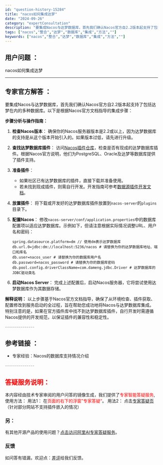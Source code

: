 ```yaml
---
id: "question-history-15284"
title: "nacos如何集成达梦"
date: "2024-09-26"
category: "expertConsultation"
description: "要集成Nacos与达梦数据库，首先我们确认Nacos官方自2.2版本起支持了包括达梦在内的多种数据库。以下是根据Nacos官方文档指导的集成步骤：**步骤分析与操作指南：**1. **检查Nacos版本**：   确保你的Nacos服务器版本是2.2或以上，因为达梦数据库的支持是从这个版本开始引入的"
tags: ["nacos","整合","达梦","数据库","集成","方法",""]
keywords: ["nacos","整合","达梦","数据库","集成","方法",""]
---
```


## 用户问题 ： 
 nacos如何集成达梦  

---------------
## 专家官方解答 ：

要集成Nacos与达梦数据库，首先我们确认Nacos官方自2.2版本起支持了包括达梦在内的多种数据库。以下是根据Nacos官方文档指导的集成步骤：

**步骤分析与操作指南：**

1. **检查Nacos版本**：
   确保你的Nacos服务器版本是2.2或以上，因为达梦数据库的支持是从这个版本开始引入的。如果版本过低，请先进行升级。

2. **查找达梦数据库插件**：
   访问[Nacos插件仓库](https://github.com/nacos-group/nacos-plugin)，检查是否有现成的达梦数据库插件。根据Nacos官方说明，他们为PostgreSQL、Oracle及达梦等数据库提供了插件支持。

3. **准备插件**：
   - 如果社区已有达梦数据库的插件，直接下载并准备使用。
   - 若未找到现成插件，则需自行开发。开发指南可参考[数据源插件开发文档](https://nacos.io/docs/latest/plugin/datasource-plugin/)。

4. **放置插件**：
   将下载或开发好的达梦数据库插件放置到`nacos-server`的`plugins`目录下。

5. **配置Nacos**：
   修改`nacos-server/conf/application.properties`中的数据库配置项以适应达梦数据库。示例如下，但请注意根据实际情况调整URL、用户名和密码：
   ```
   spring.datasource.platform=dm // 使用dm表示达梦数据库
   db.url.0=jdbc:dm://localhost:5236/nacos # 请替换为你的达梦数据库地址、端口和库名
   db.user=nacos_user # 请替换为你的数据库用户名
   db.password=nacos_password # 请替换为你的数据库密码
   db.pool.config.driverClassName=com.dameng.jdbc.Driver # 达梦数据库的JDBC驱动类名
   ```

6. **启动Nacos Server**：
   完成上述配置后，启动Nacos服务器，它将尝试使用达梦数据库作为其数据存储。

**解释说明：**
以上步骤基于Nacos官方文档指导，确保了从环境检查、插件获取、配置修改到服务启动的全过程，旨在帮助您成功地将Nacos与达梦数据库集成。特别注意的是，如果在官方插件库中找不到达梦数据库插件，自行开发时需遵循Nacos提供的开发规范，以保证插件的兼容性和稳定性。


<font color="#949494">---------------</font> 


## 参考链接 ：

* 专家经验：Nacos的数据库支持情况介绍 


 <font color="#949494">---------------</font> 
 


## <font color="#FF0000">答疑服务说明：</font> 

本内容经由技术专家审阅的用户问答的镜像生成，我们提供了<font color="#FF0000">专家智能答疑服务</font>,使用方法：
用法1： 在<font color="#FF0000">页面的右下的浮窗”专家答疑“</font>。
用法2： 点击[专家答疑页](https://answer.opensource.alibaba.com/docs/intro)（针对部分网站不支持插件嵌入的情况）
### 另：


有其他开源产品的使用问题？[点击访问阿里AI专家答疑服务](https://answer.opensource.alibaba.com/docs/intro)。
### 反馈
如问答有错漏，欢迎点：[差评](https://ai.nacos.io/user/feedbackByEnhancerGradePOJOID?enhancerGradePOJOId=15304)给我们反馈。

